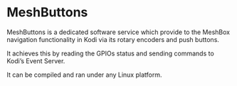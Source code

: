 # MeshButtons

MeshButtons is a dedicated software service which provide to the MeshBox navigation functionality in Kodi via its rotary encoders and push buttons.

It achieves this by reading the GPIOs status and sending commands to Kodi’s Event Server.

It can be compiled and ran under any Linux platform.
